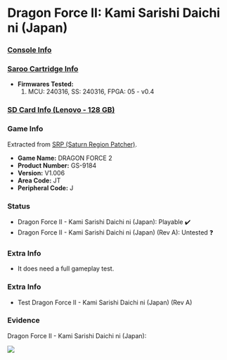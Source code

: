# Dragon Force II: Kami Sarishi Daichi ni (Japan)

### [Console Info](../../../../../Info/Consoles/VA13/README.md)

### [Saroo Cartridge Info](../../../../../Info/Cartridges/RetroGameParadiseStore/1.32F/README.md)

- <b>Firmwares Tested:</b>
  1. MCU: 240316, SS: 240316, FPGA: 05 - v0.4

### [SD Card Info (Lenovo - 128 GB)](../../../../../Info/SdCards/Lenovo/128GB/fat32/README.md)

### Game Info

Extracted from [SRP (Saturn Region Patcher)](https://segaxtreme.net/resources/saturn-region-patcher.81/download).

- <b>Game Name:</b> DRAGON FORCE 2
- <b>Product Number:</b> GS-9184
- <b>Version:</b> V1.006
- <b>Area Code:</b> JT
- <b>Peripheral Code:</b> J

### Status

- Dragon Force II - Kami Sarishi Daichi ni (Japan): Playable :heavy_check_mark:
- Dragon Force II - Kami Sarishi Daichi ni (Japan) (Rev A): Untested :question:

### Extra Info

- It does need a full gameplay test.

### Extra Info

- Test Dragon Force II - Kami Sarishi Daichi ni (Japan) (Rev A)

### Evidence

Dragon Force II - Kami Sarishi Daichi ni (Japan):

[![](https://img.youtube.com/vi/tzwqhxbvKtA/0.jpg)](https://www.youtube.com/watch?v=tzwqhxbvKtA)
